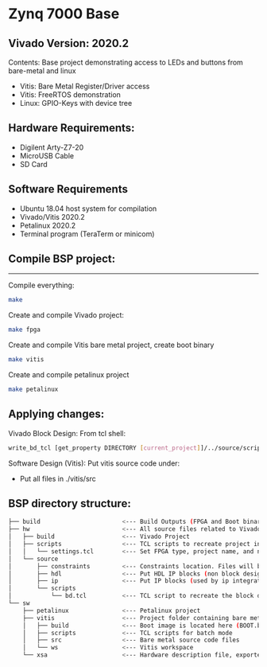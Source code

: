 # Zynq 7000 Base
**Vivado Version: 2020.2**
------
Contents: 
Base project demonstrating access to LEDs and buttons from bare-metal and linux
- Vitis: Bare Metal Register/Driver access
- Vitis: FreeRTOS demonstration
- Linux: GPIO-Keys with device tree

## Hardware Requirements:
- Digilent Arty-Z7-20
- MicroUSB Cable
- SD Card

## Software Requirements
- Ubuntu 18.04 host system for compilation
- Vivado/Vitis 2020.2
- Petalinux 2020.2
- Terminal program (TeraTerm or minicom)


## Compile BSP project:
------
Compile everything: 
```bash
make
```

Create and compile Vivado project: 
```bash
make fpga
```

Create and compile Vitis bare metal project, create boot binary
```bash
make vitis
```

Create and compile petalinux project
```bash
make petalinux
```

Applying changes:
------
Vivado Block Design: From tcl shell:
```bash
write_bd_tcl [get_property DIRECTORY [current_project]]/../source/scripts/bd.tcl -include_layout -force
```

Software Design (Vitis): Put vitis source code under:
* Put all files in ./vitis/src 

BSP directory structure: 
------
```bash
├── build                       <--- Build Outputs (FPGA and Boot binaries)
├── hw                          <--- All source files related to Vivado Design 
│   ├── build                   <--- Vivado Project  
│   ├── scripts                 <--- TCL scripts to recreate project in batch mode
│   │   └── settings.tcl        <--- Set FPGA type, project name, and number of processors for compilation 
│   └── source
│       ├── constraints         <--- Constraints location. Files will be imported during creation
│       ├── hdl                 <--- Put HDL IP blocks (non block design) here
│       ├── ip                  <--- Put IP blocks (used by ip integrator) here
│       └── scripts
│           └── bd.tcl          <--- TCL script to recreate the block design.
└── sw
    ├── petalinux               <--- Petalinux project 
    ├── vitis                   <--- Project folder containing bare metal application 
    │   ├── build               <--- Boot image is located here (BOOT.bin)
    │   ├── scripts             <--- TCL scripts for batch mode
    │   ├── src                 <--- Bare metal source code files
    │   └── ws                  <--- Vitis workspace
    └── xsa                     <--- Hardware description file, exported by vivado
```